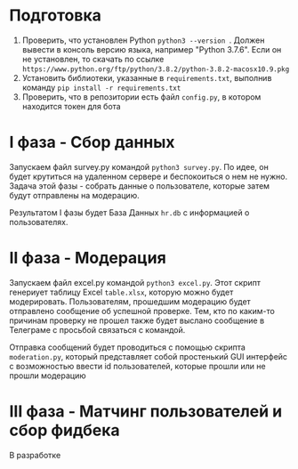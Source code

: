 # Подготовка #

1. Проверить, что установлен Python `python3 --version
`. Должен вывести в консоль версию языка, например "Python 3.7.6". Если он не установлен, то скачать по ссылке `https://www.python.org/ftp/python/3.8.2/python-3.8.2-macosx10.9.pkg`
2. Установить библиотеки, указанные в `requirements.txt`, выполнив команду `pip install -r requirements.txt`
3. Проверить, что в репозитории есть файл `config.py`, в котором находится токен для бота

# I фаза - Сбор данных #

Запускаем файл survey.py командой `python3 survey.py`. 
По идее, он будет крутиться на удаленном сервере и беспокоиться о нем не нужно.
Задача этой фазы - собрать данные о пользователе, которые затем будут
отправлены на модерацию. 

Результатом I фазы будет База Данных `hr.db` с информацией о пользователях.

# II фаза - Модерация #

Запускаем файл excel.py командой `python3 excel.py`. Этот скрипт генериует таблицу
Excel `table.xlsx`, которую можно будет модерировать. Пользователям, прошедшим модерацию
будет отправлено сообщение об успешной проверке. Тем, кто по каким-то причинам проверку не прошел
также будет выслано сообщение в Телеграме с просьбой связаться с командой.

Отправка сообщений будет проводиться с помощью скрипта `moderation.py`, который представляет собой
простенький GUI интерфейс с возможностью ввести id пользователей, которые прошли или не прошли модерацию

# III фаза - Матчинг пользователей и сбор фидбека # 

В разработке
